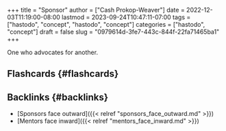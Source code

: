 +++
title = "Sponsor"
author = ["Cash Prokop-Weaver"]
date = 2022-12-03T11:19:00-08:00
lastmod = 2023-09-24T10:47:11-07:00
tags = ["hastodo", "concept", "hastodo", "concept"]
categories = ["hastodo", "concept"]
draft = false
slug = "0979614d-3fe7-443c-844f-22fa71465ba1"
+++

One who advocates for another.


## Flashcards {#flashcards}


## Backlinks {#backlinks}

-   [Sponsors face outward]({{< relref "sponsors_face_outward.md" >}})
-   [Mentors face inward]({{< relref "mentors_face_inward.md" >}})
